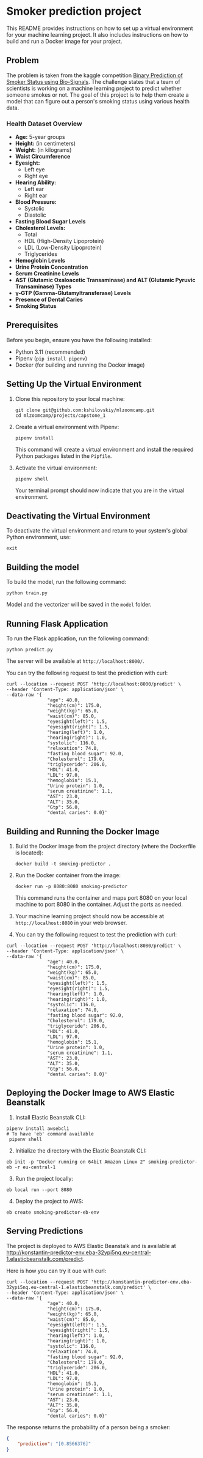 # Smoker prediction project

This README provides instructions on how to set up a virtual environment for your machine learning project. It also includes instructions on how to build and run a Docker image for your project.

## Problem
The problem is taken from the kaggle competition [Binary Prediction of Smoker Status using Bio-Signals](https://www.kaggle.com/competitions/playground-series-s3e24).
The challenge states that a team of scientists is working on a machine learning project to predict whether someone smokes or not. 
The goal of this project is to help them create a model that can figure out a person's smoking status using various health data.

### Health Dataset Overview

- **Age:** 5-year groups
- **Height:** (in centimeters)
- **Weight:** (in kilograms)
- **Waist Circumference**
- **Eyesight:**
   - Left eye
   - Right eye
- **Hearing Ability:**
   - Left ear
   - Right ear
- **Blood Pressure:**
   - Systolic
   - Diastolic
- **Fasting Blood Sugar Levels**
- **Cholesterol Levels:**
   - Total
   - HDL (High-Density Lipoprotein)
   - LDL (Low-Density Lipoprotein)
   - Triglycerides
- **Hemoglobin Levels**
- **Urine Protein Concentration**
- **Serum Creatinine Levels**
- **AST (Glutamic Oxaloacetic Transaminase) and ALT (Glutamic Pyruvic Transaminase) Types**
- **γ-GTP (Gamma-Glutamyltransferase) Levels**
- **Presence of Dental Caries**
- **Smoking Status**



## Prerequisites

Before you begin, ensure you have the following installed:

- Python 3.11 (recommended)
- Pipenv (`pip install pipenv`)
- Docker (for building and running the Docker image)

## Setting Up the Virtual Environment

1. Clone this repository to your local machine:

   ```shell
   git clone git@github.com:kshilovskiy/mlzoomcamp.git
   cd mlzoomcamp/projects/capstone_1
   ```

2. Create a virtual environment with Pipenv:

   ```shell
   pipenv install
   ```

   This command will create a virtual environment and install the required Python packages listed in the `Pipfile`.

3. Activate the virtual environment:

   ```shell
   pipenv shell
   ```

   Your terminal prompt should now indicate that you are in the virtual environment.

## Deactivating the Virtual Environment

To deactivate the virtual environment and return to your system's global Python environment, use:

```shell
exit
```

## Building the model
To build the model, run the following command:
```shell
python train.py
```

Model and the vectorizer will be saved in the `model` folder.


## Running Flask Application

To run the Flask application, run the following command:
```shell
python predict.py
```
The server will be available at `http://localhost:8000/`.

You can try the following request to test the prediction with curl:

```shell
curl --location --request POST 'http://localhost:8000/predict' \
--header 'Content-Type: application/json' \
--data-raw '{
               "age": 40.0,
               "height(cm)": 175.0,
               "weight(kg)": 65.0,
               "waist(cm)": 85.0,
               "eyesight(left)": 1.5,
               "eyesight(right)": 1.5,
               "hearing(left)": 1.0,
               "hearing(right)": 1.0,
               "systolic": 116.0,
               "relaxation": 74.0,
               "fasting blood sugar": 92.0,
               "Cholesterol": 179.0,
               "triglyceride": 206.0,
               "HDL": 41.0,
               "LDL": 97.0,
               "hemoglobin": 15.1,
               "Urine protein": 1.0,
               "serum creatinine": 1.1,
               "AST": 23.0,
               "ALT": 35.0,
               "Gtp": 56.0,
               "dental caries": 0.0}'
```

## Building and Running the Docker Image

1. Build the Docker image from the project directory (where the Dockerfile is located):

   ```shell
   docker build -t smoking-predictor .
   ```

2. Run the Docker container from the image:

   ```shell
   docker run -p 8080:8080 smoking-predictor
   ```

   This command runs the container and maps port 8080 on your local machine to port 8080 in the container. Adjust the ports as needed.

3. Your machine learning project should now be accessible at `http://localhost:8080` in your web browser.
4. You can try the following request to test the prediction with curl:

```shell 
curl --location --request POST 'http://localhost:8080/predict' \
--header 'Content-Type: application/json' \
--data-raw '{
               "age": 40.0,
               "height(cm)": 175.0,
               "weight(kg)": 65.0,
               "waist(cm)": 85.0,
               "eyesight(left)": 1.5,
               "eyesight(right)": 1.5,
               "hearing(left)": 1.0,
               "hearing(right)": 1.0,
               "systolic": 116.0,
               "relaxation": 74.0,
               "fasting blood sugar": 92.0,
               "Cholesterol": 179.0,
               "triglyceride": 206.0,
               "HDL": 41.0,
               "LDL": 97.0,
               "hemoglobin": 15.1,
               "Urine protein": 1.0,
               "serum creatinine": 1.1,
               "AST": 23.0,
               "ALT": 35.0,
               "Gtp": 56.0,
               "dental caries": 0.0}'
````

## Deploying the Docker Image to AWS Elastic Beanstalk
1. Install Elastic Beanstalk CLI:
```shell
pipenv install awsebcli
# To have 'eb' command available
 pipenv shell
```
2. Initialize the directory with the Elastic Beanstalk CLI:
```shell 
eb init -p "Docker running on 64bit Amazon Linux 2" smoking-predictor-eb -r eu-central-1
```
3. Run the project locally:
```shell
eb local run --port 8080 
```
4. Deploy the project to AWS:
```shell
eb create smoking-predictor-eb-env
```

## Serving Predictions
The project is deployed to AWS Elastic Beanstalk and is available at http://konstantin-predictor-env.eba-32ypi5nq.eu-central-1.elasticbeanstalk.com/predict.

Here is how you can try it oue with curl:
```shell
curl --location --request POST 'http://konstantin-predictor-env.eba-32ypi5nq.eu-central-1.elasticbeanstalk.com/predict' \
--header 'Content-Type: application/json' \
--data-raw '{
               "age": 40.0,
               "height(cm)": 175.0,
               "weight(kg)": 65.0,
               "waist(cm)": 85.0,
               "eyesight(left)": 1.5,
               "eyesight(right)": 1.5,
               "hearing(left)": 1.0,
               "hearing(right)": 1.0,
               "systolic": 116.0,
               "relaxation": 74.0,
               "fasting blood sugar": 92.0,
               "Cholesterol": 179.0,
               "triglyceride": 206.0,
               "HDL": 41.0,
               "LDL": 97.0,
               "hemoglobin": 15.1,
               "Urine protein": 1.0,
               "serum creatinine": 1.1,
               "AST": 23.0,
               "ALT": 35.0,
               "Gtp": 56.0,
               "dental caries": 0.0}'
```

The response returns the probability of a person being a smoker:
```json
{
    "prediction": "[0.8566376]"
}
```

